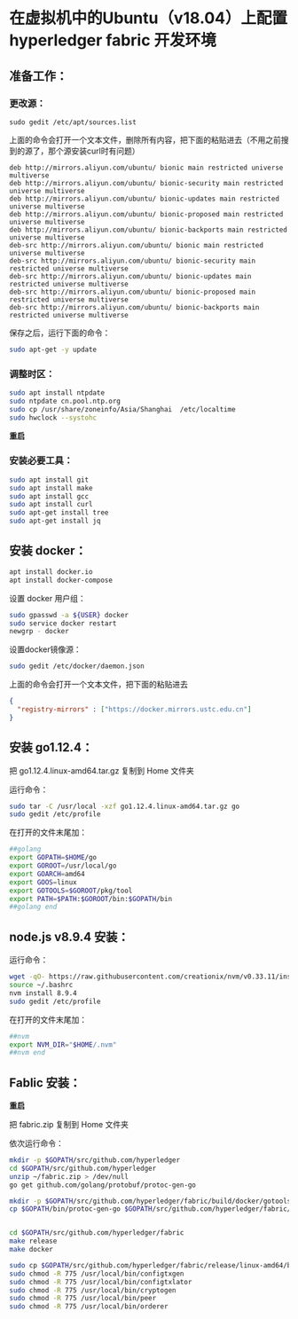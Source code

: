 # 在虚拟机中的Ubuntu（v18.04）上配置 hyperledger fabric 开发环境

## 准备工作：

### 更改源：

```
sudo gedit /etc/apt/sources.list
```

上面的命令会打开一个文本文件，删除所有内容，把下面的粘贴进去（不用之前搜到的源了，那个源安装curl时有问题）

```
deb http://mirrors.aliyun.com/ubuntu/ bionic main restricted universe multiverse
deb http://mirrors.aliyun.com/ubuntu/ bionic-security main restricted universe multiverse
deb http://mirrors.aliyun.com/ubuntu/ bionic-updates main restricted universe multiverse
deb http://mirrors.aliyun.com/ubuntu/ bionic-proposed main restricted universe multiverse
deb http://mirrors.aliyun.com/ubuntu/ bionic-backports main restricted universe multiverse
deb-src http://mirrors.aliyun.com/ubuntu/ bionic main restricted universe multiverse
deb-src http://mirrors.aliyun.com/ubuntu/ bionic-security main restricted universe multiverse
deb-src http://mirrors.aliyun.com/ubuntu/ bionic-updates main restricted universe multiverse
deb-src http://mirrors.aliyun.com/ubuntu/ bionic-proposed main restricted universe multiverse
deb-src http://mirrors.aliyun.com/ubuntu/ bionic-backports main restricted universe multiverse
```

保存之后，运行下面的命令：
```sh
sudo apt-get -y update
```

### 调整时区：
```sh
sudo apt install ntpdate
sudo ntpdate cn.pool.ntp.org 
sudo cp /usr/share/zoneinfo/Asia/Shanghai  /etc/localtime
sudo hwclock --systohc
```
**重启**

### 安装必要工具：
```sh
sudo apt install git
sudo apt install make
sudo apt install gcc
sudo apt install curl
sudo apt-get install tree
sudo apt-get install jq
```

## 安装 docker：
```sh
apt install docker.io
apt install docker-compose
```

设置 docker 用户组：
```sh
sudo gpasswd -a ${USER} docker
sudo service docker restart
newgrp - docker
```

设置docker镜像源：
```sh
sudo gedit /etc/docker/daemon.json
```

上面的命令会打开一个文本文件，把下面的粘贴进去
```json
{
  "registry-mirrors" : ["https://docker.mirrors.ustc.edu.cn"]
}
```

## 安装 go1.12.4：

把 go1.12.4.linux-amd64.tar.gz 复制到 Home 文件夹

运行命令：
```sh
sudo tar -C /usr/local -xzf go1.12.4.linux-amd64.tar.gz go
sudo gedit /etc/profile
```

在打开的文件末尾加：

```sh
##golang
export GOPATH=$HOME/go
export GOROOT=/usr/local/go
export GOARCH=amd64
export GOOS=linux
export GOTOOLS=$GOROOT/pkg/tool
export PATH=$PATH:$GOROOT/bin:$GOPATH/bin
##golang end
```

## node.js v8.9.4 安装：

运行命令：
```sh
wget -qO- https://raw.githubusercontent.com/creationix/nvm/v0.33.11/install.sh | bash
source ~/.bashrc
nvm install 8.9.4
sudo gedit /etc/profile
```

在打开的文件末尾加：
```sh
##nvm
export NVM_DIR="$HOME/.nvm"
##nvm end
```

## Fablic 安装：

**重启**

把 fabric.zip 复制到 Home 文件夹

依次运行命令：

```sh
mkdir -p $GOPATH/src/github.com/hyperledger
cd $GOPATH/src/github.com/hyperledger
unzip ~/fabric.zip > /dev/null
go get github.com/golang/protobuf/protoc-gen-go

mkdir -p $GOPATH/src/github.com/hyperledger/fabric/build/docker/gotools/bin
cp $GOPATH/bin/protoc-gen-go $GOPATH/src/github.com/hyperledger/fabric/build/docker/gotools/bin


cd $GOPATH/src/github.com/hyperledger/fabric
make release
make docker

sudo cp $GOPATH/src/github.com/hyperledger/fabric/release/linux-amd64/bin/* /usr/local/bin
sudo chmod -R 775 /usr/local/bin/configtxgen
sudo chmod -R 775 /usr/local/bin/configtxlator
sudo chmod -R 775 /usr/local/bin/cryptogen
sudo chmod -R 775 /usr/local/bin/peer
sudo chmod -R 775 /usr/local/bin/orderer
```
